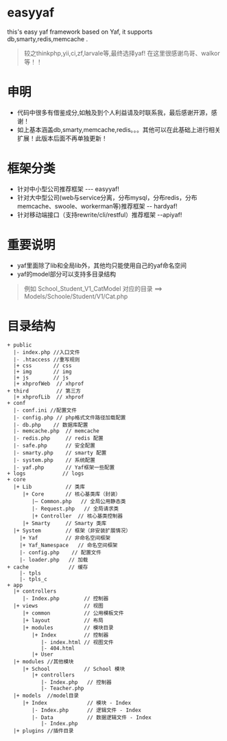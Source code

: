 # easyyaf
this's easy yaf framework based on Yaf, it supports db,smarty,redis,memcache .

> 较之thinkphp,yii,ci,zf,larvale等,最终选择yaf!
> 在这里很感谢鸟哥、walkor等！！

# 申明

* 代码中很多有借鉴成分,如触及到个人利益请及时联系我，最后感谢开源，感谢！
* 如上基本涵盖db,smarty,memcache,redis。。。其他可以在此基础上进行相关扩展！此版本后面不再单独更新！

# 框架分类

* 针对中小型公司推荐框架 --- easyyaf!
* 针对大中型公司(web与service分离，分布mysql，分布redis，分布memcache、swoole、workerman等)推荐框架 -- hardyaf!
* 针对移动端接口（支持rewrite/cli/restful）推荐框架 --apiyaf!


# 重要说明

* yaf里面除了lib和全局lib外，其他均只能使用自己的yaf命名空间
* yaf的model部分可以支持多目录结构
> 例如 School_Student_V1_CatModel 对应的目录 ==> Models/Schoole/Student/V1/Cat.php

# 目录结构

```
+ public
  |- index.php //入口文件
  |- .htaccess //重写规则    
  |+ css       // css
  |+ img       // img
  |+ js        // js
  |+ xhprofWeb  // xhprof
+ third         // 第三方
  |+ xhprofLib  // xhprof
+ conf
  |- conf.ini //配置文件
  |- config.php // php格式文件路径加载配置
  |- db.php    // 数据库配置
  |- memcache.php  // memcache
  |- redis.php     // redis 配置
  |- safe.php      // 安全配置
  |- smarty.php    // smarty 配置
  |- system.php    // 系统配置
  |- yaf.php       // Yaf框架一些配置
+ logs            // logs
+ core
  |+ Lib           // 类库
     |+ Core       // 核心基类库（封装）
        |— Common.php   // 全局公用静态类
        |- Request.php   // 全局请求类
        |+ Controller  // 核心基类控制器
     |+ Smarty     // Smarty 类库
  |+ System        // 框架（非安装扩展情况）
    |+ Yaf         // 非命名空间框架
    |+ Yaf_Namespace   // 命名空间框架
    |- config.php    // 配置文件
    |- loader.php   // 加载
+ cache             // 缓存
    |- tpls 
    |- tpls_c
+ app
  |+ controllers
     |- Index.php        // 控制器
  |+ views               // 视图
     |+ common           // 公用模板文件
     |+ layout           // 布局
     |+ modules          // 模块目录
        |+ Index         // 控制器
           |- index.html // 视图文件
           |- 404.html
        |+ User
  |+ modules //其他模块
     |+ School           // School 模块
        |+ controllers   
           |- Index.php   // 控制器
           |- Teacher.php
  |+ models  //model目录
     |+ Index             // 模块 - Index
        |- Index.php      // 逻辑文件 - Index
        |- Data           // 数据逻辑文件 - Index
           |- Index.php
  |+ plugins //插件目录
```
